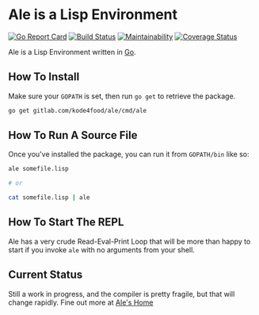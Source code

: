 # Ale is a Lisp Environment
[![Go Report Card](https://goreportcard.com/badge/gitlab.com/kode4food/ale)](https://goreportcard.com/report/gitlab.com/kode4food/ale) [![Build Status](https://travis-ci.org/kode4food/ale.svg?branch=master)](https://travis-ci.org/kode4food/ale) [![Maintainability](https://api.codeclimate.com/v1/badges/f1eff5eeb0ae12973b4a/maintainability)](https://codeclimate.com/github/kode4food/ale/maintainability) [![Coverage Status](https://coveralls.io/repos/gitlab/kode4food/ale/badge.svg)](https://coveralls.io/gitlab/kode4food/ale) 

Ale is a Lisp Environment written in [Go](https://golang.org/).
 
## How To Install
Make sure your `GOPATH` is set, then run `go get` to retrieve the package.

```bash
go get gitlab.com/kode4food/ale/cmd/ale
```

## How To Run A Source File
Once you've installed the package, you can run it from `GOPATH/bin` like so:

```bash
ale somefile.lisp

# or

cat somefile.lisp | ale
```

## How To Start The REPL
Ale has a very crude Read-Eval-Print Loop that will be more than happy
to start if you invoke `ale` with no arguments from your shell.

## Current Status
Still a work in progress, and the compiler is pretty fragile, but that will
change rapidly. Fine out more at [Ale's Home](https://www.ale-lang.org)

